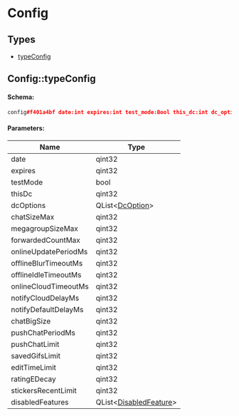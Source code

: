 # Config

## Types

* [typeConfig](#configtypeconfig)

## Config::typeConfig

#### Schema:

```c++
config#f401a4bf date:int expires:int test_mode:Bool this_dc:int dc_options:Vector<DcOption> chat_size_max:int megagroup_size_max:int forwarded_count_max:int online_update_period_ms:int offline_blur_timeout_ms:int offline_idle_timeout_ms:int online_cloud_timeout_ms:int notify_cloud_delay_ms:int notify_default_delay_ms:int chat_big_size:int push_chat_period_ms:int push_chat_limit:int saved_gifs_limit:int edit_time_limit:int rating_e_decay:int stickers_recent_limit:int disabled_features:Vector<DisabledFeature> = Config;
```

#### Parameters:

|Name|Type|
|----|----|
|date|qint32|
|expires|qint32|
|testMode|bool|
|thisDc|qint32|
|dcOptions|QList&lt;[DcOption](dcoption.md)&gt;|
|chatSizeMax|qint32|
|megagroupSizeMax|qint32|
|forwardedCountMax|qint32|
|onlineUpdatePeriodMs|qint32|
|offlineBlurTimeoutMs|qint32|
|offlineIdleTimeoutMs|qint32|
|onlineCloudTimeoutMs|qint32|
|notifyCloudDelayMs|qint32|
|notifyDefaultDelayMs|qint32|
|chatBigSize|qint32|
|pushChatPeriodMs|qint32|
|pushChatLimit|qint32|
|savedGifsLimit|qint32|
|editTimeLimit|qint32|
|ratingEDecay|qint32|
|stickersRecentLimit|qint32|
|disabledFeatures|QList&lt;[DisabledFeature](disabledfeature.md)&gt;|

